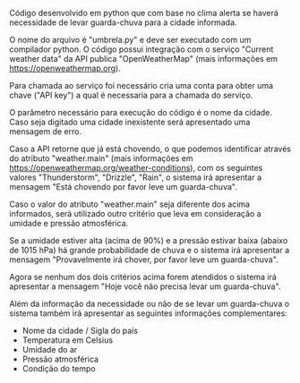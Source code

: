 Código desenvolvido em python que com base no clima alerta se haverá necessidade de levar guarda-chuva para a cidade informada.

O nome do arquivo é "umbrela.py" e deve ser executado com um compilador python. O código possui integração com o serviço "Current weather data" 
da API publica "OpenWeatherMap" (mais informações em https://openweathermap.org).

Para chamada ao serviço foi necessário cria uma conta para obter uma chave ("API key") a qual é necessaria para a chamada do serviço.

O parâmetro necessário para execução do código é o nome da cidade. Caso seja digitado uma cidade inexistente será apresentado uma mensagem de erro.

Caso a API retorne que já está chovendo, o que podemos identificar através do atributo "weather.main" (mais informações em https://openweathermap.org/weather-conditions), 
com os seguintes valores "Thunderstorm", "Drizzle", "Rain", o sistema irá apresentar a mensagem "Está chovendo por favor leve um guarda-chuva".

Caso o valor do atributo "weather.main" seja diferente dos acima informados, será utilizado outro critério que leva em consideração a umidade e pressão atmosférica.

Se a umidade estiver alta (acima de 90%) e a pressão estivar baixa (abaixo de 1015 hPa) há grande probabilidade de chuva e o sistema irá apresentar
a mensagem "Provavelmente irá chover, por favor leve um guarda-chuva".

Agora se nenhum dos dois critérios acima forem atendidos o sistema irá apresentar a mensagem "Hoje você não precisa levar um guarda-chuva".

Além da informação da necessidade ou não de se levar um guarda-chuva o sistema também irá apresentar as seguintes informações complementares:
- Nome da cidade / Sigla do país
- Temperatura em Celsius
- Umidade do ar
- Pressão atmosférica
- Condição do tempo
